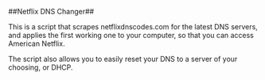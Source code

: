##Netflix DNS Changer##

This is a script that scrapes netflixdnscodes.com for the latest DNS servers, and applies the first working one to your computer, so that you can access American Netflix.

The script also allows you to easily reset your DNS to a server of your choosing, or DHCP.
